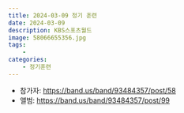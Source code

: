```yaml
---
title: 2024-03-09 정기 훈련
date: 2024-03-09
description: KBS스포츠월드
image: 58066655356.jpg
tags:
    - 
categories:
    - 정기훈련
---
```


- 참가자: https://band.us/band/93484357/post/58
- 앨범: https://band.us/band/93484357/post/99